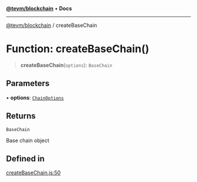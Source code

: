 [**@tevm/blockchain**](../README.md) • **Docs**

***

[@tevm/blockchain](../globals.md) / createBaseChain

# Function: createBaseChain()

> **createBaseChain**(`options`): `BaseChain`

## Parameters

• **options**: [`ChainOptions`](../type-aliases/ChainOptions.md)

## Returns

`BaseChain`

Base chain object

## Defined in

[createBaseChain.js:50](https://github.com/evmts/tevm-monorepo/blob/main/packages/blockchain/src/createBaseChain.js#L50)
